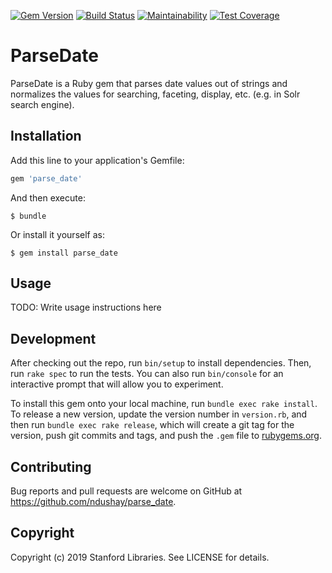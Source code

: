 [![Gem Version](https://badge.fury.io/rb/parse_date.svg)](https://badge.fury.io/rb/preservation-client)
[![Build Status](https://travis-ci.org/sul-dlss/parse_date.svg?branch=master)](https://travis-ci.org/sul-dlss/parse_date)
[![Maintainability](https://api.codeclimate.com/v1/badges/2d006b4ccb3100434f4a/maintainability)](https://codeclimate.com/github/sul-dlss/parse_date/maintainability)
[![Test Coverage](https://api.codeclimate.com/v1/badges/2d006b4ccb3100434f4a/test_coverage)](https://codeclimate.com/github/sul-dlss/parse_date/test_coverage)

# ParseDate

ParseDate is a Ruby gem that parses date values out of strings and normalizes the values for searching, faceting, display, etc. (e.g. in Solr search engine).

## Installation

Add this line to your application's Gemfile:

```ruby
gem 'parse_date'
```

And then execute:

    $ bundle

Or install it yourself as:

    $ gem install parse_date

## Usage

TODO: Write usage instructions here

## Development

After checking out the repo, run `bin/setup` to install dependencies. Then, run `rake spec` to run the tests. You can also run `bin/console` for an interactive prompt that will allow you to experiment.

To install this gem onto your local machine, run `bundle exec rake install`. To release a new version, update the version number in `version.rb`, and then run `bundle exec rake release`, which will create a git tag for the version, push git commits and tags, and push the `.gem` file to [rubygems.org](https://rubygems.org).

## Contributing

Bug reports and pull requests are welcome on GitHub at https://github.com/ndushay/parse_date.

## Copyright

Copyright (c) 2019 Stanford Libraries. See LICENSE for details.
